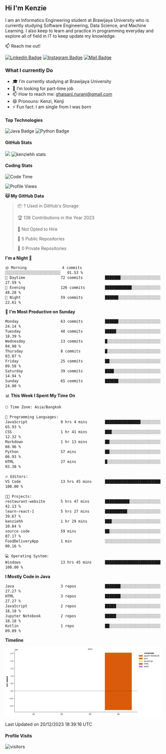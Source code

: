 ## Hi I'm Kenzie

I am an Informatics Engineering student at Brawijaya University who is currently studying Software Engineering, Data Science, and Machine Learning. I also keep to learn and practice in programming everyday and explore all of field in IT to keep update my knowledge.

:mailbox: Reach me out!

[![Linkedin Badge](https://img.shields.io/badge/-Kenzie_Taqiyassar-0e76a8?style=flat&labelColor=0e76a8&logo=linkedin&logoColor=white)](https://www.linkedin.com/in/kenzie-taqiyassar-37458b1aa/) 
[![Instagram Badge](https://img.shields.io/badge/-@__kenziehh_-e84393?style=flat&labelColor=e84393&logo=instagram&logoColor=white)](https://www.instagram.com/_kenziehh/) 
[![Mail Badge](https://img.shields.io/badge/-ghaisani.nurani-c0392b?style=flat&labelColor=c0392b&logo=gmail&logoColor=white)](mailto:ghaisani.nurani@gmail.com)

### What I currently Do

- 🎓 I’m currently studying at Brawijaya University
- 💼 I’m looking for part-time job
- 📫 How to reach me: ghaisani.nurani@gmail.com
- 😄 Pronouns: Kenzi, Kenji
- ⚡ Fun fact: I am single from I was born

#### Top Technologies
![Java Badge](https://img.shields.io/badge/Java-%23FF0000?style=for-the-badge&logo=coffee&logoColor=white&labelColor=red)
![Python Badge](https://img.shields.io/badge/Python-%230492C2?style=for-the-badge&logo=python&labelColor=black)

#### GitHub Stats
<img src="https://github-readme-stats.vercel.app/api?username=kenziehh"/>
<img src="https://github-readme-stats-xi-nine-74.vercel.app/api/top-langs/?username=kenziehh&hide_border=false&include_all_commits=true&count_private=true&layout=compact" alt="kenziehh stats"/>


#### Coding Stats
<!--START_SECTION:waka-->
![Code Time](http://img.shields.io/badge/Code%20Time-13%20hrs%2045%20mins-blue)

![Profile Views](http://img.shields.io/badge/Profile%20Views-161-blue)

**🐱 My GitHub Data** 

> 📦 ? Used in GitHub's Storage 
 > 
> 🏆 138 Contributions in the Year 2023
 > 
> 🚫 Not Opted to Hire
 > 
> 📜 5 Public Repositories 
 > 
> 🔑 0 Private Repositories 
 > 
**I'm a Night 🦉** 

```text
🌞 Morning                4 commits           ░░░░░░░░░░░░░░░░░░░░░░░░░   01.53 % 
🌆 Daytime                72 commits          ███████░░░░░░░░░░░░░░░░░░   27.59 % 
🌃 Evening                126 commits         ████████████░░░░░░░░░░░░░   48.28 % 
🌙 Night                  59 commits          ██████░░░░░░░░░░░░░░░░░░░   22.61 % 
```
📅 **I'm Most Productive on Sunday** 

```text
Monday                   63 commits          ██████░░░░░░░░░░░░░░░░░░░   24.14 % 
Tuesday                  48 commits          █████░░░░░░░░░░░░░░░░░░░░   18.39 % 
Wednesday                13 commits          █░░░░░░░░░░░░░░░░░░░░░░░░   04.98 % 
Thursday                 8 commits           █░░░░░░░░░░░░░░░░░░░░░░░░   03.07 % 
Friday                   25 commits          ██░░░░░░░░░░░░░░░░░░░░░░░   09.58 % 
Saturday                 39 commits          ████░░░░░░░░░░░░░░░░░░░░░   14.94 % 
Sunday                   65 commits          ██████░░░░░░░░░░░░░░░░░░░   24.90 % 
```


📊 **This Week I Spent My Time On** 

```text
🕑︎ Time Zone: Asia/Bangkok

💬 Programming Languages: 
JavaScript               9 hrs 4 mins        ████████████████░░░░░░░░░   65.93 % 
CSS                      1 hr 41 mins        ███░░░░░░░░░░░░░░░░░░░░░░   12.32 % 
Markdown                 1 hr 13 mins        ██░░░░░░░░░░░░░░░░░░░░░░░   08.96 % 
Python                   57 mins             ██░░░░░░░░░░░░░░░░░░░░░░░   06.93 % 
HTML                     27 mins             █░░░░░░░░░░░░░░░░░░░░░░░░   03.38 % 

🔥 Editors: 
VS Code                  13 hrs 45 mins      █████████████████████████   100.00 % 

🐱‍💻 Projects: 
restaurant-website       5 hrs 47 mins       ███████████░░░░░░░░░░░░░░   42.13 % 
learn-react-1            5 hrs 27 mins       ██████████░░░░░░░░░░░░░░░   39.67 % 
kenziehh                 1 hr 29 mins        ███░░░░░░░░░░░░░░░░░░░░░░   10.84 % 
source code              59 mins             ██░░░░░░░░░░░░░░░░░░░░░░░   07.17 % 
FoodDeliveryApp          1 min               ░░░░░░░░░░░░░░░░░░░░░░░░░   00.16 % 

💻 Operating System: 
Windows                  13 hrs 45 mins      █████████████████████████   100.00 % 
```

**I Mostly Code in Java** 

```text
Java                     3 repos             ███████░░░░░░░░░░░░░░░░░░   27.27 % 
HTML                     3 repos             ███████░░░░░░░░░░░░░░░░░░   27.27 % 
JavaScript               2 repos             █████░░░░░░░░░░░░░░░░░░░░   18.18 % 
Jupyter Notebook         2 repos             █████░░░░░░░░░░░░░░░░░░░░   18.18 % 
Kotlin                   1 repo              ██░░░░░░░░░░░░░░░░░░░░░░░   09.09 % 
```



**Timeline**

![Lines of Code chart](https://raw.githubusercontent.com/kenziehh/kenziehh/master/assets/bar_graph.png)


 Last Updated on 20/12/2023 18:39:16 UTC
<!--END_SECTION:waka-->


#### Profile Visits

![visitors](https://visitor-badge.glitch.me/badge?page_id=kenziehh.kenziehh)





